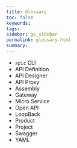 ```yaml
---
title: Glossary
toc: false
keywords:
tags:
sidebar: gs_sidebar
permalink: glossary.html
summary:
---
```


- `apic` CLI
- API Definition
- API Designer
- API Proxy
- Assembly
- Gateway
- Micro Service
- Open API
- LoopBack
- Product
- Project
- Swagger
- YAML
